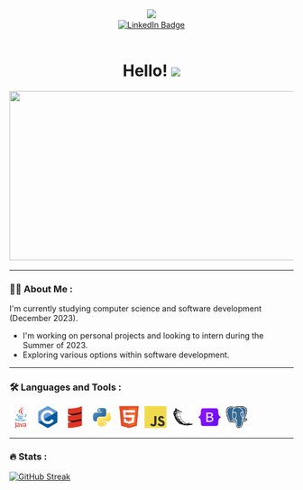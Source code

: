 <div id="header" align="center">
    <img src="https://media.giphy.com/media/uprwwjptZW4Za/giphy.gif" width="200"/>
    <div id="badges">
      <a href="https://www.linkedin.com/in/david-kulis-441b93198/">
        <img src="https://img.shields.io/badge/LinkedIn-blue?style=for-the-badge&logo=linkedin&logoColor=white" alt="LinkedIn Badge"/>
      </a>
    </div>
    <img src="https://komarev.com/ghpvc/?username=Daveedai&style=flat-square&color=blue" alt=""/>
    <h1>
      Hello!
      <img src="https://media.giphy.com/media/hvRJCLFzcasrR4ia7z/giphy.gif" width="30px"/>
    </h1>
</div>
<div align="center">
    <img src="https://media.giphy.com/media/dWesBcTLavkZuG35MI/giphy.gif" width="600" height="300"/>
</div>

---

### 👨‍💻 About Me :
I'm currently studying computer science and software development (December 2023).
- I'm working on personal projects and looking to intern during the Summer of 2023.
- Exploring various options within software development.

---

### 🛠️ Languages and Tools :
<div>
  <img src="https://github.com/devicons/devicon/blob/master/icons/java/java-original-wordmark.svg" title="Java" alt="Java" width="40" height="40"/>&nbsp;
  <img src="https://github.com/devicons/devicon/blob/master/icons/c/c-original.svg" title="C" alt="C" width="40" height="40"/>&nbsp;
  <img src="https://github.com/devicons/devicon/blob/master/icons/scala/scala-original.svg" title="Scala" alt="Scala" width="40" height="40"/>&nbsp;
  <img src="https://github.com/devicons/devicon/blob/master/icons/python/python-original.svg" title="Python" alt="Python" width="40" height="40"/>&nbsp;
  <img src="https://github.com/devicons/devicon/blob/master/icons/html5/html5-original.svg" title="HTML5" alt="HTML5" width="40" height="40"/>&nbsp;
  <img src="https://github.com/devicons/devicon/blob/master/icons/javascript/javascript-original.svg" title="JavaScript" alt="JavaScript" 
  width="40" height="40"/>&nbsp;
  <img src="https://github.com/devicons/devicon/blob/master/icons/flask/flask-original.svg" title="Flask" alt="Flask" width="40" height="40"/>&nbsp;
  <img src="https://github.com/devicons/devicon/blob/master/icons/bootstrap/bootstrap-original.svg" title="Bootstrap" alt="Bootstrap"
  width="40" height="40"/>&nbsp;
  <img src="https://github.com/devicons/devicon/blob/master/icons/postgresql/postgresql-original.svg" title="PostgreSQL" alt="PostgreSQL" 
  width="40" height="40"/>&nbsp;
</div>

---

### :fire: Stats :
[![GitHub Streak](http://github-readme-streak-stats.herokuapp.com?user=Daveedai&theme=dark&background=000000)](https://git.io/streak-stats)
<!---
Daveedai/Daveedai is a ✨ special ✨ repository because its `README.md` (this file) appears on your GitHub profile.
You can click the Preview link to take a look at your changes.
--->
